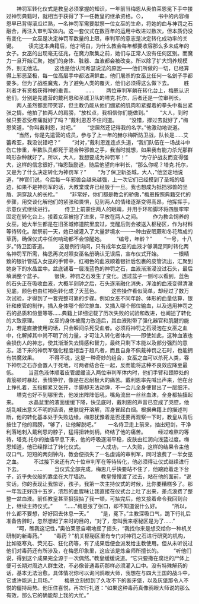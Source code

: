 　　神罚军转化仪式是教皇必须掌握的知识，一年前当梅恩从奥伯莱恩冕下手中接过神罚典籍时，就相当于获得了下一任教皇的继承资格。⊙，
　　书中的内容梅恩早已背得滚瓜烂熟，一名神罚军需要献祭一位女巫的生命，将她的血与神罚之石融合，再注入审判军体内。这一套仪式在数百年的运用中改进过数次，但本质仍没有变化——女巫是决定神罚军数量的上限，审判军的意志是决定转化成功率的关键。
　　读完这本典籍后，他才明白，为什么教会每年都要收容那么多未成年的女子。女巫的出现毫无征兆，在魔力聚集之前，她们与正常人没有任何区别。而魔力一旦开始汇聚，她们的身体、脏器、血液都会被改变。所以除了扩大饲养规模外，别无他法。
　　这也是他认同希瑟说法的原因——他们所做的一切，已经算得上邪恶至极，每一位高层手中都沾满鲜血，他们屠杀的女巫比任何一名刽子手都要多。但为了战胜魔鬼，为了避免人类的覆灭，他们必须得这么做下去。
　　胜利者才有资格获得神的垂青。
　　……
　　两位审判军躺在转化台上，梅恩认识他们，分别是先遣营的戴利恩和圣城卫队的塔克.托尔，后者还是一位审判长。
　　两人虽然都面带笑容，但主教仍能从他们绷紧的肌肉和紧握着的拳头中看出紧张之情。他拍了拍两人的肩膀，“放松点，我相信你们能做到。”
　　“大人，到时候只要忍受疼痛就好了吗？”戴利恩忍不住问道。
　　“没错，撑过去就好了，”梅恩笑道，“你叫戴利恩，对吧。”
　　“您居然还记得我的名字。”他激动地说道。
　　“当然，你是先遣营的成员，参与了上一年的赫尔梅斯防卫战，队长是……艾蕾希亚，我没说错吧？”
　　“对对，”戴利恩连连点头道，“我们队伍在一场战斗中伤亡惨重，半数队员都死于混合种邪兽之手，我当时就想，如果我有能力杀光那群畸形杂种就好了。所以，大人，我想要成为神罚军！”
　　“为守护战友而变得强大，这样的信念很好，”梅恩鼓励道，随后他望向审判长，“那么你呢？塔克.托尔，又是为了什么决定转化为神罚军？”
　　“为了保卫新圣城，大人，”他坚定地说道，“神官们说，今后每一年邪兽会越来越强，上一次它们已经摸到了圣城的墙边，如果不是神罚军的话，大教堂或许已经毁于一旦。我也想成为抵挡邪兽的坚盾、洞穿敌人的长枪。”
　　“非常好，你们都是教会的骄傲，”梅恩按照典籍交代的步骤，用交谈化解他们的紧张和畏惧，见到两人的情绪逐渐变得高昂，他挥挥手，示意仪式继续进行。
　　侍卫上前蒙住两人的眼睛，并用手环和脚环将四肢牢牢固定在转化台上。接着女巫被抱了进来，平放在两人之间。
　　作为教会饲养的女巫，她大半生都是在旧圣城修道院里度过，觉醒后则会被送入枢秘区，作为材料等待转化。献祭前一天，她已被灌入了大量梦境水——一种由安眠蕨和冬花熬成的草药，确保仪式中任何响动都不会惊醒她。
　　“编号，年龄？”
　　“一号，十八岁。”侍卫回答道。
　　这是例行询问，只有成年女巫的血液才够满足同时转化两名神罚军所需，梅恩再次对照女巫名册确认无误后，宣布仪式开始。
　　一根精致的银针管插入女巫的手臂中，红褐色的血液顺着银针后包裹的皮管流出，汇聚到她身下的水晶盆中。盆底铺着一层浅蓝色的神罚之石，血液渐渐浸没过石头，最后填满整个盆子。
　　很快，神罚之石发生了变化。透过盆子一侧可以看到，蓝色的石头正在吸收血液，大概半刻钟之后，石头逐渐融化消失，浑浊的血液变得清澈见底，颜色也由红褐色转化成了天蓝色。
　　这些操作看似简单，却经过了数万次试验，才得到了一套完整可靠的步骤。例如女巫不同年龄、体形的血量估算，银针和皮管的制作，插入身体哪个部位排血、又插入哪个部位输血，以及选用神罚之石的品质和份量等等……典籍上详细记载了历次失败的试验和改进，也阐述了转化的大致原理。
　　女巫的身体被魔力改造后，其血液附带了强化器官和肌腱的能力，若是直接使用的话，只会瞬间杀死受血者。必须将神罚之石浸泡在女巫之血中，化解掉其中尚不明了的力量，才可注入转化者体内——即使如此，这种血液也会损伤人的神志，使其渐渐失去情感和智力，最终只剩下本能以及部分强烈的意志。活下来的神罚军强化程度相当于超凡者，而且自身不佩戴神罚之石时，也能拥有禁魔效果。
　　不得不说，这是一种奇妙的组合，女巫之血可以杀死人类，吞下神罚之石亦会置人于死地，可两者结合在一起，反而能将这种不良效应降至最低。
　　当蓝色液体顺着皮管缓缓流入两位审判军体内时，他们手臂和颈脖处的青筋顿时暴起，表情狰狞，像是在忍耐极大的痛苦。戴利恩率先喊出声来，他在台上挣扎着，五指握紧又张开，手脚却无法动弹，不一会儿全身便冒出了一层细汗。
　　塔克也好不到哪里去，他发出阵阵低吼，嘴角流出一丝丝血沫，全身都抽搐起来。
　　水晶盆里的液面缓缓下降，快见底时，戴利恩的声音已变成了哭腔，他胡乱喊出意义不明的话语，皮肤绽开溶解，浑身冒起白烟。根据典籍上的描述判断，他的转化基本处于失败边缘，梅恩犹豫着是否还要再观察一下时，教皇从背后按住了他的肩膀，“够了，让他解脱吧。”
　　一名侍卫走上前来，抽出短剑，干净利落地刺入戴利恩的脖子，猛得扭转剑柄，终结了他的痛苦。
　　经过难熬的等待，塔克.托尔的抽搐平息下来，他的呼吸逐渐平稳，皮肤由红润向浅蓝过度。梅恩知道，他已经撑过了转化仪式。
　　一人成功，一人失败，这样的结果令主他叹口气，短短的两刻钟内，教会便损失了一名虔诚的审判军，同时浪费了一半女巫之血。
　　不过接下来还有六十位审判军在等待转化，他必须得让仪式继续进行下去。
　　……
　　当仪式全部完成，梅恩几乎快要站不住了，他踉跄着走下台子，近乎失仪般的靠坐在大厅墙边。
　　教皇慢慢渡了过去，站在他的面前，“说实话，你的表现让我惊讶，孩子。我第一次主持仪式的时候，比你要糟糕多了。那一年我正好四十五岁，浓烈的血腥味让我直接在仪式台上吐了出来，差点浪费了整整一盆血液。前任教皇甚至狠狠抽了我一顿，可抽完后，他又接着命令我回到台上，继续主持仪式。”
　　“……”梅恩张了张口，却不知道说什么好。
　　“所以，什么都不要想，好好回去休息一天。”
　　“是，冕下。”主教深吸口气，跪下行礼后准备告辞时，忽然想起了来时的目的，“对了，您叫我来枢秘区是为了……”
　　“呵，瞧我这记性，”奥伯莱恩自嘲地摇了摇头，“我找你来是想交给你一种机关研制的新毒药。”
　　“毒药？”机关枢秘区里有专门对神罚之石进行研究的机构，比如驱寒丸、荧光石、狂化药等，有了成果后便会派发给主教使用。但从未听说过他们对毒药还有所涉及，在梅恩印象里，这应该是炼金师所擅长的。
　　“听他们说，得到这个成果完全源于一次偶然。”教皇缓缓说道。“它只要撒在腐烂的尸体上便可长期对周边人群生效，不必像普通毒药那样必须灌入口中。没有特殊解药的话，基本无法治愈。具体情况你可以询问鸦眼大师，我想在与四大王国的战斗中，它或许能派上用场。”
　　梅恩立刻想到了久攻不下的断牙堡，以及灰堡那令人不悦的僵持局势。他压住喜悦，再次行礼道：“如果这种毒药真像鸦眼大师说的那么有效，那么它的确能帮上我的大忙。”